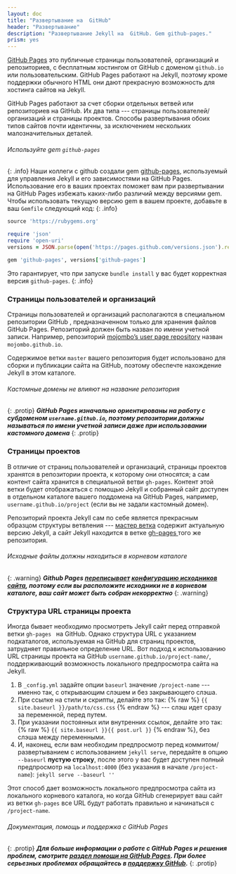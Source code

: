 ```yaml
---
layout: doc
title: "Развертывание на  GitHub"
header: "Развертывание"
description: "Развертывание Jekyll на  GitHub. Gem github-pages."
prism: yes
---
```

[GitHub Pages](http://pages.github.com/) это публичные страницы пользователей, организаций и репозиториев, с бесплатным хостингом от GitHub  с доменом `github.io` или пользовательским. GitHub Pages  работают на Jekyll, поэтому кроме  поддержки обычного HTML они дают прекрасную возможность для хостинга сайтов на Jekyll.

GitHub Pages работают за счет сборки отдельных ветвей или репозиториев на GitHub. Их два типа --- страницы пользователей/организаций и страницы проектов. Способы развертывания обоих типов сайтов почти идентичны, за исключением нескольких малозначительных деталей.

###### Используйте gem `github-pages`
{: .info}
Наши коллеги с github создали gem [github-pages](https://github.com/github/pages-gem), используемый для управления Jekyll и его зависимостями на GitHub Pages. Использование его в ваших проектах поможет вам при развертывании на GitHub Pages избежать каких-либо различий между версиями gem. Чтобы использовать текущую версию gem  в вашем проекте, добавьте в ваш `Gemfile` следующий код:
{: .info}

```ruby
source 'https://rubygems.org'

require 'json'
require 'open-uri'
versions = JSON.parse(open('https://pages.github.com/versions.json').read)

gem 'github-pages', versions['github-pages']
```

Это гарантирует, что при запуске `bundle install` у вас будет корректная версия `github-pages`.
{: .info}

### Страницы пользователей и организаций

Страницы пользователей и организаций располагаются в специальном репозитории GitHub , предназначенном только для хранения файлов GitHub Pages. Репозиторий должен быть назван по имени учетной записи. Например, репозиторий [mojombo’s user page repository](https://github.com/mojombo/mojombo.github.io) назван `mojombo.github.io`.

Содержимое ветки `master` вашего репозитория будет использовано для сборки и публикации сайта на GitHub, поэтому обеспечте нахождение Jekyll  в этом каталоге.

###### Кастомные домены не влияют на название репозитория
{: .protip}
***GitHub Pages изначально ориентированы на работу с субдоменом `username.github.io`, поэтому репозитории должны называться по имени учетной записи даже при использовании кастомного домена***
{: .protip}

### Страницы проектов

В отличие от страниц пользователей и организаций, страницы проектов хранятся в репозитории проекта, к которому они относятся; а сам контент сайта хранится в специальной ветви `gh-pages`. Контент этой ветки будет отображаться с помощью Jekyll и собранный сайт доступен в отдельном каталоге вашего поддомена на GitHub Pages, например, `username.github.io/project` (если вы не задали кастомный домен).

Репозиторий проекта Jekyll сам по себе является прекрасным образцом структуры ветвления --- [мастер ветка](https://github.com/jekyll/jekyll) содержит актуальную версию Jekyll, а сайт Jekyll находится в ветке [gh-pages ](https://github.com/jekyll/jekyll/tree/gh-pages) того же репозитория.

###### Исходные файлы должны находиться в корневом каталоге
{: .warning}
***Github Pages [переписывает](https://help.github.com/articles/troubleshooting-github-pages-build-failures#source-setting) [конфигурацию исходников сайта](http://jekyllrb.com/docs/configuration/#global-configuration), поэтому если вы расположите исходники не в корневом каталоге, ваш сайт может быть собран некорректно***
{: .warning}

### Структура URL страницы проекта

Иногда бывает необходимо просмотреть Jekyll сайт перед отправкой ветки `gh-pages ` на GitHub. Однако структура URL с указанием подкаталогов, используемая на GitHub для страниц проектов, затрудняет правильное определение URL. Вот подход к использованию URL страницы проекта на GitHub `username.github.io/project-name/`, поддерживающий возможность локального предпросмотра сайта на Jekyll.

1. В `_config.yml` задайте опции `baseurl` значение `/project-name` --- именно так, с открывающим слэшем и без закрывающего слэша.
2. При ссылке на стили и скрипты, делайте это так: {% raw %} `{{ site.baseurl }}/path/to/css.css` {% endraw %} --- слэш идет сразу за переменной, перед путем.
3. При указании постоянных или внутренних ссылок, делайте это так: {% raw %}
 `{{ site.baseurl }}{{ post.url }}` {% endraw %}, без слэша  между переменными.
4. И, наконец, если вам необходим предпросмотр перед коммитом/развертыванием с использованием `jekyll serve`, передайте в опцию `--baseurl` **пустую строку**, после  этого у вас будет доступен полный предпросмотр на `localhost:4000` (без указания в начале `/project-name`): `jekyll serve --baseurl ''`

Этот способ дает возможность локального предпросмотра сайта из локального корневого каталога, но когда GitHub сгенерирует ваш сайт из ветки `gh-pages` все URL будут работать правильно и начинаться с `/project-name`.

###### Документация, помощь и поддержка с GitHub Pages
{: .protip}
***Для больше информации о работе с  GitHub Pages и решения проблем, смотрите [раздел помощи на GitHub Pages](https://help.github.com/categories/20/articles). При более серьезных проблемах обращайтесь в [поддержку GitHub](https://github.com/contact).***
{: .protip}
